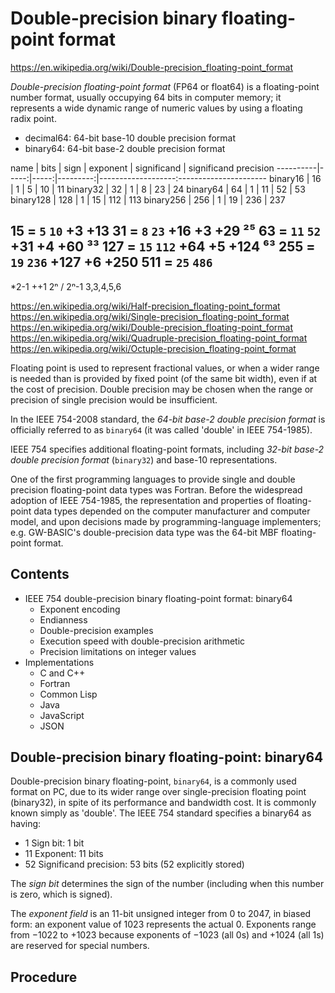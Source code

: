 # Double-precision binary floating-point format

https://en.wikipedia.org/wiki/Double-precision_floating-point_format

*Double-precision floating-point format* (FP64 or float64) is a floating-point number format, usually occupying 64 bits in computer memory; it represents a wide dynamic range of numeric values by using a floating radix point.

- decimal64: 64-bit base-10 double precision format
- binary64:  64-bit base-2 double precision format

name      | bits | sign | exponent | significand       | significand precision
----------|-----:|-----:|---------:|-------------------:----------------------
binary16  |   16 |    1 |        5 |                10 |   11
binary32  |   32 |    1 |        8 |                23 |   24
binary64  |   64 |    1 |       11 |                52 |   53
binary128 |  128 |    1 |       15 |               112 |  113
binary256 |  256 |    1 |       19 |               236 |  237


15  =  `5`      `10`
       +3       +13
31  =  `8`      `23`   +16
       +3       +29     ²⁵
63  = `11`      `52`   +31
       +4       +60     ³³
127 = `15`     `112`   +64
       +5      +124     ⁶³
255 = `19`     `236`  +127
       +6      +250
511 = `25`     `486`
-----------------------------
*2-1  ++1               2ⁿ / 2ⁿ-1
      3,3,4,5,6


https://en.wikipedia.org/wiki/Half-precision_floating-point_format
https://en.wikipedia.org/wiki/Single-precision_floating-point_format
https://en.wikipedia.org/wiki/Double-precision_floating-point_format
https://en.wikipedia.org/wiki/Quadruple-precision_floating-point_format
https://en.wikipedia.org/wiki/Octuple-precision_floating-point_format


Floating point is used to represent fractional values, or when a wider range is needed than is provided by fixed point (of the same bit width), even if at the cost of precision. Double precision may be chosen when the range or precision of single precision would be insufficient.

In the IEEE 754-2008 standard, the *64-bit base-2 double precision format* is officially referred to as `binary64` (it was called 'double' in IEEE 754-1985).

IEEE 754 specifies additional floating-point formats, including *32-bit base-2 double precision format* (`binary32`) and base-10 representations.

One of the first programming languages to provide single and double precision floating-point data types was Fortran. Before the widespread adoption of IEEE 754-1985, the representation and properties of floating-point data types depended on the computer manufacturer and computer model, and upon decisions made by programming-language implementers; e.g. GW-BASIC's double-precision data type was the 64-bit MBF floating-point format.

## Contents

- IEEE 754 double-precision binary floating-point format: binary64
  - Exponent encoding
  - Endianness
  - Double-precision examples
  - Execution speed with double-precision arithmetic
  - Precision limitations on integer values
- Implementations
  - C and C++
  - Fortran
  - Common Lisp
  - Java
  - JavaScript
  - JSON

## Double-precision binary floating-point: binary64

Double-precision binary floating-point, `binary64`, is a commonly used format on PC, due to its wider range over single-precision floating point (binary32), in spite of its performance and bandwidth cost. It is commonly known simply as 'double'. The IEEE 754 standard specifies a binary64 as having:
-  1  Sign bit: 1 bit
- 11  Exponent: 11 bits
- 52  Significand precision: 53 bits (52 explicitly stored)

The *sign bit* determines the sign of the number (including when this number is zero, which is signed).

The *exponent field* is an 11-bit unsigned integer from 0 to 2047, in biased form: an exponent value of 1023 represents the actual 0. Exponents range from −1022 to +1023 because exponents of −1023 (all 0s) and +1024 (all 1s) are reserved for special numbers.

## Procedure
